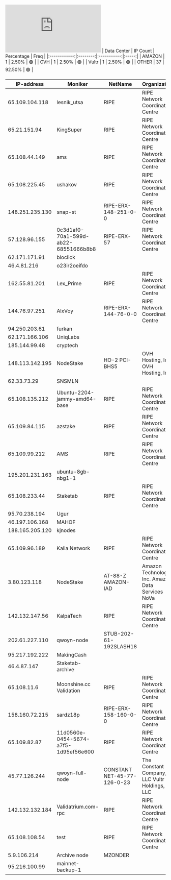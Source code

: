 ![Diagramm](https://github.com/obajay/StateSync-snapshots/blob/main/Projects/Qwoyn/1/README.md)
| Data Center | IP Count | Percentage | Freq |
|:------------:|:--------:|:-----------:|:-----:|
| AMAZON | 1 | 2.50% | 🟢 |
| OVH | 1 | 2.50% | 🟢 |
| Vultr | 1 | 2.50% | 🟢 |
| OTHER | 37 | 92.50% | 🟢 |

<!-- START_TABLE -->
| IP-address | Moniker | NetName | Organization |
|-------------|-------------|-------------|-------------|
| 65.109.104.118 | lesnik_utsa | RIPE | RIPE Network Coordination Centre |
| 65.21.151.94 | KingSuper | RIPE | RIPE Network Coordination Centre |
| 65.108.44.149 | ams | RIPE | RIPE Network Coordination Centre |
| 65.108.225.45 | ushakov | RIPE | RIPE Network Coordination Centre |
| 148.251.235.130 | snap-st | RIPE-ERX-148-251-0-0 | RIPE Network Coordination Centre |
| 57.128.96.155 | 0c3d1af0-70a1-599d-ab22-68551666b8b8 | RIPE-ERX-57 | RIPE Network Coordination Centre |
| 62.171.171.91 | bloclick |  |  |
| 46.4.81.216 | o23ir2oeifdo |  |  |
| 162.55.81.201 | Lex_Prime | RIPE | RIPE Network Coordination Centre |
| 144.76.97.251 | AlxVoy | RIPE-ERX-144-76-0-0 | RIPE Network Coordination Centre |
| 94.250.203.61 | furkan |  |  |
| 62.171.166.106 | UniqLabs |  |  |
| 185.144.99.48 | cryptech |  |  |
| 148.113.142.195 | NodeStake | HO-2 PCI-BHS5 | OVH Hosting, Inc. OVH Hosting, Inc. |
| 62.33.73.29 | SNSMLN |  |  |
| 65.108.135.212 | Ubuntu-2204-jammy-amd64-base | RIPE | RIPE Network Coordination Centre |
| 65.109.84.115 | azstake | RIPE | RIPE Network Coordination Centre |
| 65.109.99.212 | AMS | RIPE | RIPE Network Coordination Centre |
| 195.201.231.163 | ubuntu-8gb-nbg1-1 |  |  |
| 65.108.233.44 | Staketab | RIPE | RIPE Network Coordination Centre |
| 95.70.238.194 | Ugur |  |  |
| 46.197.106.168 | MAHOF |  |  |
| 188.165.205.120 | kjnodes |  |  |
| 65.109.96.189 | Kalia Network | RIPE | RIPE Network Coordination Centre |
| 3.80.123.118 | NodeStake | AT-88-Z AMAZON-IAD | Amazon Technologies Inc. Amazon Data Services NoVa |
| 142.132.147.56 | KalpaTech | RIPE | RIPE Network Coordination Centre |
| 202.61.227.110 | qwoyn-node | STUB-202-61-192SLASH18 |  |
| 95.217.192.222 | MakingCash |  |  |
| 46.4.87.147 | Staketab-archive |  |  |
| 65.108.11.6 | Moonshine.cc Validation | RIPE | RIPE Network Coordination Centre |
| 158.160.72.215 | sardz18p | RIPE-ERX-158-160-0-0 | RIPE Network Coordination Centre |
| 65.109.82.87 | 11d0560e-0454-5674-a7f5-1d95ef56e600 | RIPE | RIPE Network Coordination Centre |
| 45.77.126.244 | qwoyn-full-node | CONSTANT NET-45-77-126-0-23 | The Constant Company, LLC Vultr Holdings, LLC |
| 142.132.132.184 | Validatrium.com-rpc | RIPE | RIPE Network Coordination Centre |
| 65.108.108.54 | test | RIPE | RIPE Network Coordination Centre |
| 5.9.106.214 | Archive node | MZONDER |  |  |
| 95.216.100.99 | mainnet-backup-1 |  |  |

<!-- END_TABLE -->